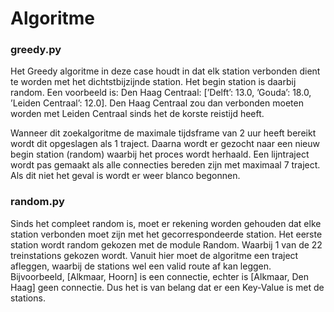# Algoritme

### greedy.py
Het Greedy algoritme in deze case houdt in dat elk station verbonden dient te worden met het dichtstbijzijnde station. Het begin station is daarbij random. Een voorbeeld is: Den Haag Centraal: [’Delft’:
13.0, ’Gouda’: 18.0, ’Leiden Centraal’: 12.0]. Den Haag Centraal zou dan verbonden moeten worden met Leiden Centraal sinds het de korste reistijd heeft.

Wanneer dit zoekalgoritme de maximale tijdsframe van 2 uur heeft bereikt wordt dit opgeslagen als 1
traject. Daarna wordt er gezocht naar een nieuw begin station (random) waarbij het proces wordt herhaald. Een lijntraject wordt pas gemaakt als alle connecties bereden zijn met maximaal 7 traject. Als
dit niet het geval is wordt er weer blanco begonnen. 

### random.py
Sinds het compleet random is, moet er rekening worden gehouden dat elke station verbonden moet zijn met het gecorrespondeerde station. Het eerste station wordt random gekozen met de module Random. Waarbij 1 van de 22 treinstations gekozen wordt. Vanuit hier moet de algoritme een traject afleggen, waarbij de stations wel een valid route af kan leggen. Bijvoorbeeld, [Alkmaar, Hoorn] is een connectie, echter is [Alkmaar, Den Haag] geen connectie. Dus het is van belang dat er een Key-Value is met de stations.